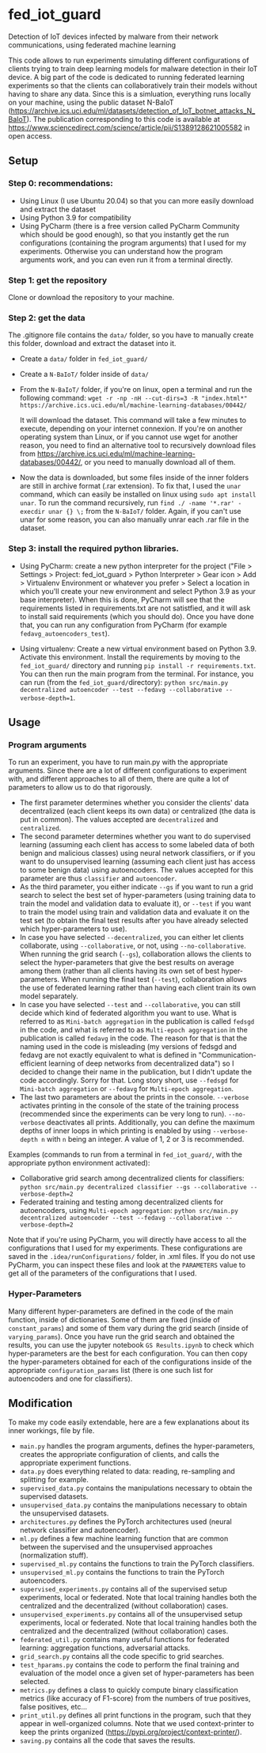 # fed_iot_guard

Detection of IoT devices infected by malware from their network communications, using federated machine learning

This code allows to run experiments simulating different configurations of clients trying to train deep learning models for malware detection in their IoT device. A big part of the code is dedicated to running federated learning experiments so that the clients can collaboratively train their models without having to share any data. Since this is a simluation, everything runs locally on your machine, using the public dataset N-BaIoT (https://archive.ics.uci.edu/ml/datasets/detection_of_IoT_botnet_attacks_N_BaIoT). The publication corresponding to this code is available at https://www.sciencedirect.com/science/article/pii/S1389128621005582 in open access.

## Setup

### Step 0: recommendations:

- Using Linux (I use Ubuntu 20.04) so that you can more easily download and extract the dataset
- Using Python 3.9 for compatibility
- Using PyCharm (there is a free version called PyCharm Community which should be good enough), so that you instantly get the run configurations (containing the program arguments) that I used for my experiments. Otherwise you can understand how the program arguments work, and you can even run it from a terminal directly.

### Step 1: get the repository

Clone or download the repository to your machine.

### Step 2: get the data

The .gitignore file contains the `data/` folder, so you have to manually create this folder, download and extract the dataset into it.

- Create a `data/` folder in `fed_iot_guard/`
- Create a `N-BaIoT/` folder inside of `data/`
- From the `N-BaIoT/` folder, if you're on linux, open a terminal and run the following command: `wget -r -np -nH --cut-dirs=3 -R "index.html*" https://archive.ics.uci.edu/ml/machine-learning-databases/00442/`

  It will download the dataset. This command will take a few minutes to execute, depending on your internet connexion.
  If you're on another operating system than Linux, or if you cannot use wget for another reason, you need to find an alternative tool to recursively download files from https://archive.ics.uci.edu/ml/machine-learning-databases/00442/, or you need to manually download all of them.

- Now the data is downloaded, but some files inside of the inner folders are still in archive format (.rar extension). To fix that, I used the `unar` command, which can easily be installed on linux using `sudo apt install unar`. To run the command recursively, run `find ./ -name '*.rar' -execdir unar {} \;` from the `N-BaIoT/` folder.
  Again, if you can't use unar for some reason, you can also manually unrar each .rar file in the dataset.

### Step 3: install the required python libraries.

- Using PyCharm: create a new python interpreter for the project ("File > Settings > Project: fed_iot_guard > Python Interpreter > Gear icon > Add > Virtualenv Environment or whatever you prefer > Select a location in which you'll create your new environment and select Python 3.9 as your base interpreter). When this is done, PyCharm will see that the requirements listed in requirements.txt are not satistfied, and it will ask to install said requirements (which you should do). Once you have done that, you can run any configuration from PyCharm (for example `fedavg_autoencoders_test`).

- Using virtualenv: Create a new virtual environment based on Python 3.9. Activate this environment. Install the requirements by moving to the `fed_iot_guard/` directory and running `pip install -r requirements.txt`. You can then run the main program from the terminal. For instance, you can run (from the `fed_iot_guard/`directory): `python src/main.py decentralized autoencoder --test --fedavg --collaborative --verbose-depth=1`.

## Usage

### Program arguments

To run an experiment, you have to run main.py with the appropriate arguments. Since there are a lot of different configurations to experiment with, and different approaches to all of them, there are quite a lot of parameters to allow us to do that rigorously.

- The first parameter determines whether you consider the clients' data decentralized (each client keeps its own data) or centralized (the data is put in common). The values accepted are `decentralized` and `centralized`.
- The second parameter determines whether you want to do supervised learning (assuming each client has access to some labeled data of both benign and malicious classes) using neural network classifiers, or if you want to do unsupervised learning (assuming each client just has access to some benign data) using autoencoders. The values accepted for this parameter are thus `classifier` and `autoencoder`.
- As the third parameter, you either indicate `--gs` if you want to run a grid search to select the best set of hyper-parameters (using training data to train the model and validation data to evaluate it), or `--test` if you want to train the model using train and validation data and evaluate it on the test set (to obtain the final test results after you have already selected which hyper-parameters to use).
- In case you have selected `--decentralized`, you can either let clients collaborate, using `--collaborative`, or not, using `--no-collaborative`. When running the grid search (`--gs`), collaboration allows the clients to select the hyper-parameters that give the best results on average among them (rather than all clients having its own set of best hyper-parameters. When running the final test (`--test`), collaboration allows the use of federated learning rather than having each client train its own model separately.
- In case you have selected `--test` and `--collaborative`, you can still decide which kind of federated algorithm you want to use. What is referred to as `Mini-batch aggregation` in the publication is called `fedsgd` in the code, and what is referred to as `Multi-epoch aggregation` in the publication is called `fedavg` in the code. The reason for that is that the naming used in the code is misleading (my versions of fedsgd and fedavg are not exactly equivalent to what is defined in "Communication-efficient learning of deep networks from decentralized data") so I decided to change their name in the publication, but I didn't update the code accordingly. Sorry for that. Long story short, use `--fedsgd` for `Mini-batch aggregation` or `--fedavg` for `Multi-epoch aggregation`.
- The last two parameters are about the prints in the console. `--verbose` activates printing in the console of the state of the training process (recommended since the experiments can be very long to run). `--no-verbose` deactivates all prints. Additionally, you can define the maximum depths of inner loops in which printing is enabled by using `--verbose-depth n` with `n` being an integer. A value of 1, 2 or 3 is recommended.

Examples (commands to run from a terminal in `fed_iot_guard/`, with the appropriate python environment activated):

- Collaborative grid search among decentralized clients for classifiers: `python src/main.py decentralized classifier --gs --collaborative --verbose-depth=2`
- Federated training and testing among decentralized clients for autoencoders, using `Multi-epoch aggregation`: `python src/main.py decentralized autoencoder --test --fedavg --collaborative --verbose-depth=2`

Note that if you're using PyCharm, you will directly have access to all the configurations that I used for my experiments. These configurations are saved in the `.idea/runConfigurations/` folder, in .xml files. If you do not use PyCharm, you can inspect these files and look at the `PARAMETERS` value to get all of the parameters of the configurations that I used.

### Hyper-Parameters

Many different hyper-parameters are defined in the code of the main function, inside of dictionaries. Some of them are fixed (inside of `constant_params`) and some of them vary during the grid search (inside of `varying_params`). Once you have run the grid search and obtained the results, you can use the jupyter notebook `GS Results.ipynb` to check which hyper-parameters are the best for each configuration. You can then copy the hyper-parameters obtained for each of the configurations inside of the appropriate `configuration_params` list (there is one such list for autoencoders and one for classifiers).

## Modification

To make my code easily extendable, here are a few explanations about its inner workings, file by file.

- `main.py` handles the program arguments, defines the hyper-parameters, creates the appropriate configuration of clients, and calls the appropriate experiment functions.
- `data.py` does everything related to data: reading, re-sampling and splitting for example.
- `supervised_data.py` contains the manipulations necessary to obtain the supervised datasets.
- `unsupervised_data.py` contains the manipulations necessary to obtain the unsupervised datasets.
- `architectures.py` defines the PyTorch architectures used (neural network classifier and autoencoder).
- `ml.py` defines a few machine learning function that are common between the supervised and the unsupervised approaches (normalization stuff).
- `supervised_ml.py` contains the functions to train the PyTorch classifiers.
- `unsupervised_ml.py` contains the functions to train the PyTorch autoencoders.
- `supervised_experiments.py` contains all of the supervised setup experiments, local or federated. Note that local training handles both the centralized and the decentralized (without collaboration) cases.
- `unsupervised_experiments.py` contains all of the unsupervised setup experiments, local or federated. Note that local training handles both the centralized and the decentralized (without collaboration) cases.
- `federated_util.py` contains many useful functions for federated learning: aggregation functions, adversarial attacks.
- `grid_search.py` contains all the code specific to grid searches.
- `test_hparams.py` contains the code to perform the final training and evaluation of the model once a given set of hyper-parameters has been selected.
- `metrics.py` defines a class to quickly compute binary classification metrics (like accuracy of F1-score) from the numbers of true positives, false positives, etc...
- `print_util.py` defines all print functions in the program, such that they appear in well-organized columns. Note that we used context-printer to keep the prints organized (https://pypi.org/project/context-printer/).
- `saving.py` contains all the code that saves the results.

